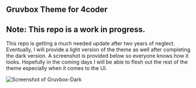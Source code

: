 ## Gruvbox Theme for 4coder

## Note: This repo is a work in progress.

This repo is getting a much needed update after two years of neglect. Eventually, I will provide a light version of the theme as well after
completing the dark version. A screenshot is provided below so everyone knows how it looks. Hopefully in the coming days I will be able to flesh
out the rest of the theme especially when it comes to the UI.

![Screenshot of Gruvbox-Dark](https://github.com/Noah11012/4coder-gruvbox/blob/master/theme-gruvbox-dark.4coder)


